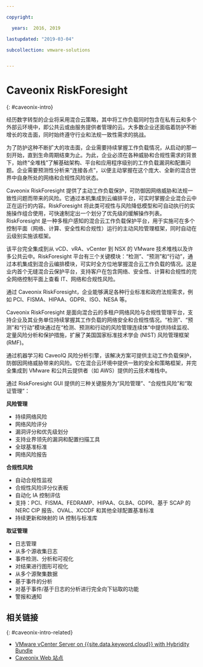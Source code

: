 ```yaml
---

copyright:

  years:  2016, 2019

lastupdated: "2019-03-04"

subcollection: vmware-solutions


---
```


# Caveonix RiskForesight
{: #caveonix-intro}

经历数字转型的企业将采用混合云策略，其中将工作负载同时包含在私有云和多个外部云环境中，即公共云或由服务提供者管理的云。大多数企业还面临着防护不断增长的攻击面，同时始终遵守行业和法规一致性需求的挑战。

为了防护这种不断扩大的攻击面，企业需要持续掌握工作负载情况，从启动的那一刻开始，直到生命周期结束为止。为此，企业必须在各种威胁和合规性需求的背景下，始终“全堆栈”了解基础架构、平台和应用程序级别的工作负载漏洞和配置问题。企业需要预测性分析来“连接各点”，以便主动掌握在这个庞大、全新的混合世界中自身所处的网络和合规性风险状态。


Caveonix RiskForesight 提供了主动工作负载保护，可防御因网络威胁和法规一致性问题而带来的风险。它通过本机集成到云编排平台，可实时掌握企业混合云中正在运行的内容。RiskForesight 将此类可视性与风险降低模型和可自动执行的实施操作组合使用，可快速制定出一个划分了优先级的缓解操作列表。RiskForesight 是一种多租户感知的混合云工作负载保护平台，用于实施可在多个控制平面（网络、计算、安全性和合规性）运行的主动风险管理框架，同时自动在云级别实施该框架。

该平台完全集成到从 vCD、vRA、vCenter 到 NSX 的 VMware 技术堆栈以及许多公共云中。RiskForesight 平台有三个关键模块：“检测”、“预测”和“行动”，通过本机集成到混合云编排模块，可实时全方位地掌握混合云工作负载的情况。这是业内首个无缝混合云保护平台，支持客户在包含网络、安全性、计算和合规性的完全网络控制平面上查看 IT、网络和合规性风险。

通过 Caveonix RiskForesight，企业能够满足各种行业标准和政府法规需求，例如 PCI、FISMA、HIPAA、GDPR、ISO、NESA 等。

Caveonix RiskForesight 是面向混合云的多租户网络风险与合规性管理平台，支持企业及其业务单位持续掌握其工作负载的网络安全和合规性情况。“检测”、“预测”和“行动”模块通过在“检测、预测和行动的风险管理连续体”中提供持续监视、定量风险分析和保护措施，扩展了美国国家标准技术学会 (NIST) 风险管理框架 (RMF)。

通过机器学习和 CaveoIQ 风险分析引擎，该解决方案可提供主动工作负载保护，防御因网络威胁带来的风险。它在混合云环境中提供一致的安全和策略框架，并完全集成到 VMware 和公共云提供者（如 AWS）提供的云技术堆栈中。

通过 RiskForesight GUI 提供的三种关键服务为“风险管理”、“合规性风险”和“取证管理”：

**风险管理**
-	持续网络风险
- 网络风险评分
-	漏洞评分和优先级划分
-	支持业界领先的漏洞和配置扫描工具
-	全球基准标准
-	网络风险报告

**合规性风险**
- 自动合规性监视
-	合规性风险评分仪表板
-	自动化 IA 控制评估
-	支持：PCI、FISMA、FEDRAMP、HIPAA、GLBA、GDPR、基于 SCAP 的 NERC CIP 报告、OVAL、XCCDF 和其他全球配置基准标准
-	持续更新和映射的 IA 控制与标准库

**取证管理**
-	日志管理
-	从多个源收集日志
-	事件检测、分析和可视化
-	对结果进行图形可视化
-	从多个源聚集数据
-	基于事件的分析
-	对基于事件/基于日志的分析进行完全向下钻取的功能
-	警报和通知

## 相关链接
{: #caveonix-intro-related}

*   [VMware vCenter Server on {{site.data.keyword.cloud}} with Hybridity Bundle](/docs/services/vmwaresolutions/archiref/vcs?topic=vmware-solutions-vcs-hybridity-intro)
*   [Caveonix Web 站点](https://www.caveonix.com/)
